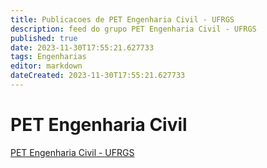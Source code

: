 ```yaml
---
title: Publicacoes de PET Engenharia Civil - UFRGS
description: feed do grupo PET Engenharia Civil - UFRGS
published: true
date: 2023-11-30T17:55:21.627733
tags: Engenharias
editor: markdown
dateCreated: 2023-11-30T17:55:21.627733
---
```


# PET Engenharia Civil
[PET Engenharia Civil - UFRGS](/grupo/48PETEngenhariaCivilUFRGS.md)